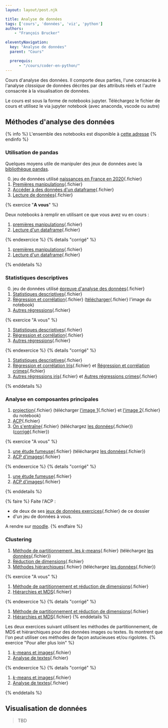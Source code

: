 ```yaml
---
layout: layout/post.njk

title: Analyse de données
tags: ['cours', 'données', 'viz', 'python']
authors:
    - "François Brucker"

eleventyNavigation:
  key: "Analyse de données"
  parent: "Cours"

  prerequis:
      - "/cours/coder-en-python/"
---
```


<!-- début résumé -->

Cours d'analyse des données. Il comporte deux parties, l'une consacrée à l'analyse *classique* de données décrites par des attributs réels et l'autre consacrée à la visualisation de données.

<!-- fin résumé -->

Le cours est sous la forme de notebooks jupyter. Téléchargez le fichier de cours et utilisez le via jupyter notebook (avec anaconda, vscode ou autre)

## Méthodes d'analyse des données

{% info %}
L'ensemble des notebooks est disponible à [cette adresse](https://github.com/FrancoisBrucker/cours_informatique/tree/main/docs/src/cours/analyse-donn%C3%A9es/notebooks-analyse)
{% endinfo %}

### Utilisation de pandas

Quelques moyens utile de manipuler des jeux de données avec la [bibliothèque pandas](https://pandas.pydata.org/docs/index.html).

0. jeu de données utilisé [naissances en France en 2020](./notebooks-analyse/nat2020_csv.zip){.fichier}
1. [Premières manipulations](./notebooks-analyse/1_1_1_cours_premières_manipulations.ipynb){.fichier}
2. [Accéder à des données d'un dataframe](./notebooks-analyse/1_2_cours_acceder_aux_dataframe.ipynb){.fichier}
3. [Lecture de données](./notebooks-analyse/1_3_1_cours_lecture_données.ipynb){.fichier}

{% exercice "**A vous**" %}

Deux notebooks à remplir en utilisant ce que vous avez vu en cours :

1. [premières manipulations](./notebooks-analyse/1_1_2_à_vous_premières_manipulations.ipynb){.fichier}
2. [Lecture d'un dataframe](./notebooks-analyse/1_3_2_à_vous_lecture_données.ipynb){.fichier}

{% endexercice %}
{% details "corrigé" %}

1. [premières manipulations](./notebooks-analyse/1_1_3_corrigé_premières_manipulations.ipynb){.fichier}
2. [Lecture d'un dataframe](./notebooks-analyse/1_3_3_corrigé_lecture_données.ipynb){.fichier}

{% enddetails %}

### Statistiques descriptives

0. jeu de données utilisé [épreuve d'analyse des données](./notebooks-analyse/épreuve.txt){.fichier}
1. [Statistiques descriptives](./notebooks-analyse/2_1_1_cours_statistiques_descriptives.ipynb){.fichier}
2. [Régression et corrélation](./notebooks-analyse/2_2_1_cours_régression_et_corrélation.ipynb){.fichier} ([télécharger](./notebooks-analyse/régression-opti.png){.fichier} l'image du notebook)
3. [Autres régressions](./notebooks-analyse/2_3_1_cours_autres_régressions.ipynb){.fichier}

{% exercice "A vous" %}

1. [Statistiques descriptives](./notebooks-analyse/2_1_2_à_vous_statistiques_descriptives.ipynb){.fichier}
2. [Régression et corrélation](./notebooks-analyse/2_2_2_à_vous_régression_et_corrélation.ipynb){.fichier}
3. [Autres régressions](./notebooks-analyse/2_3_2_à_vous_autres_régressions.ipynb){.fichier}

{% endexercice %}
{% details "corrigé" %}

1. [Statistiques descriptives](./notebooks-analyse/2_1_3_corrigé_statistiques_descriptives.ipynb){.fichier}
2. [Régression et corrélation Iris](./notebooks-analyse/2_2_3_corrigé_régression_et_corrélation_iris.ipynb){.fichier} et [Régression et corrélation crimes](./notebooks-analyse/2_2_3_corrigé_régression_et_corrélation_crimes.ipynb){.fichier}
3. [Autres régressions iris](./notebooks-analyse/2_3_3_corrigé_autres_régressions_iris.ipynb){.fichier} et [Autres régressions crimes](./notebooks-analyse/2_3_3°corrigé_autres_régressions_crimes.ipynb){.fichier}

{% enddetails %}

### Analyse en composantes principales

1. [projection](./notebooks-analyse/3_1_cours_projections.ipynb){.fichier} (télécharger [l'image 1](./notebooks-analyse/projection-opti.png){.fichier} et [l'image 2](./notebooks-analyse/projection-données.png){.fichier} du notebook)
2. [ACP](./notebooks-analyse/3_2_1_cours_acp.ipynb){.fichier}
3. [On s'entraîne](./notebooks-analyse/3_2_2_a_vous_dépenses_état.ipynb){.fichier} (téléchargez [les données](./notebooks-analyse/dépense_état.csv){.fichier}) ([corrigé](./notebooks-analyse/3_2_3_corrigé_dépenses_état.ipynb){.fichier})

{% exercice "A vous" %}

1. [une étude fumeuse](./notebooks-analyse/3_3_1_à_vous_une_étude_fumeuse.ipynb){.fichier} (téléchargez [les données](./notebooks-analyse/fume.txt){.fichier})
2. [ACP d'images](./notebooks-analyse/3_3_3_a_vous_données_visages.ipynb){.fichier}

{% endexercice %}
{% details "corrigé" %}

1. [une étude fumeuse](./notebooks-analyse/3_3_2_corrigé_une_étude_fumeuse.ipynb){.fichier}
2. [ACP d'images](./notebooks-analyse/3_3_4_corrigé_données_visages.ipynb){.fichier}

{% enddetails %}

{% faire %}
Faite l'ACP :

* de deux de ses [jeux de données exercices](./notebooks-analyse/données_exercices.zip){.fichier} de ce dossier
* d'un jeu de données à vous.

A rendre sur [moodle](https://moodle.centrale-marseille.fr/mod/assign/view.php?id=36079).
{% endfaire %}

### Clustering

1. [Méthode de partitionnement, les $k$-means](./notebooks-analyse/4_1_cours_partitionnement.ipynb){.fichier} (téléchargez [les données](./notebooks-analyse/ruspini.csv){.fichier})
2. [Réduction de dimensions](./notebooks-analyse/4_2_cours_reduction_de_dimensions.ipynb){.fichier}
3. [Méthodes hiérarchiques](./notebooks-analyse/4_4_cours_hierarchies.ipynb){.fichier} (téléchargez [les données](./notebooks-analyse/henley.mat){.fichier})

{% exercice "A vous" %}

1. [Méthode de partitionnement et réduction de dimensions](./notebooks-analyse/4_3_1_a_vous_kmeans.ipynb){.fichier}
2. [Hiérarchies et MDS](./notebooks-analyse/4_5_1_a_vous_hierarchies_et_mds.ipynb){.fichier}

{% endexercice %}
{% details "corrigé" %}

1. [Méthode de partitionnement et réduction de dimensions](./notebooks-analyse/4_3_2_corrigé_kmeans.ipynb){.fichier}
2. [Hiérarchies et MDS](./notebooks-analyse/4_5_2_corrigé_hierarchies_et_mds.ipynb){.fichier}
{% enddetails %}

Les deux exercices suivant utilisent les méthodes de partitionnement, de MDS et hiérarchiques pour des données images ou textes. Ils montrent que l'on peut utiliser ces méthodes de façon astucieuses et/ou rigolotes.
{% exercice "Pour aller plus loin" %}

1. [$k$-means et images](./notebooks-analyse/4_6_1_a_vous_kmeans_et_images.ipynb){.fichier}
2. [Analyse de textes](./notebooks-analyse/4_7_1_a_vous_texte_et_distance_de_jaccard.ipynb){.fichier}

{% endexercice %}
{% details "corrigé" %}

1. [$k$-means et images](./notebooks-analyse/4_6_2_corrigé_kmeans_et_images.ipynb){.fichier}
2. [Analyse de textes](./notebooks-analyse/4_7_2_corrigé_texte_et_distance_de_jaccard.ipynb){.fichier}

{% enddetails %}

## Visualisation de données

> TBD
>
